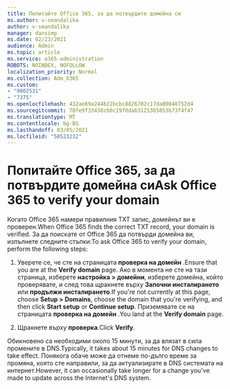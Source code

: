 ```yaml
---
title: Попитайте Office 365, за да потвърдите домейна си
ms.author: v-smandalika
author: v-smandalika
manager: dansimp
ms.date: 02/23/2021
audience: Admin
ms.topic: article
ms.service: o365-administration
ROBOTS: NOINDEX, NOFOLLOW
localization_priority: Normal
ms.collection: Adm_O365
ms.custom:
- "9002531"
- "7375"
ms.openlocfilehash: 432ae69a244b22bcbc8826702c17da00040752d4
ms.sourcegitcommit: 78fe9f33438cb0c19f0dab31253b5853b73f4f47
ms.translationtype: MT
ms.contentlocale: bg-BG
ms.lasthandoff: 03/05/2021
ms.locfileid: "50523232"
---
```

# <a name="ask-office-365-to-verify-your-domain"></a><span data-ttu-id="c673a-102">Попитайте Office 365, за да потвърдите домейна си</span><span class="sxs-lookup"><span data-stu-id="c673a-102">Ask Office 365 to verify your domain</span></span>

<span data-ttu-id="c673a-103">Когато Office 365 намери правилния TXT запис, домейнът ви е проверен.</span><span class="sxs-lookup"><span data-stu-id="c673a-103">When Office 365 finds the correct TXT record, your domain is verified.</span></span> <span data-ttu-id="c673a-104">За да поискате от Office 365 да потвърди домейна ви, изпълнете следните стъпки:</span><span class="sxs-lookup"><span data-stu-id="c673a-104">To ask Office 365 to verify your domain, perform the following steps:</span></span>

1. <span data-ttu-id="c673a-105">Уверете се, че сте на страницата **проверка на домейн** .</span><span class="sxs-lookup"><span data-stu-id="c673a-105">Ensure that you are at the **Verify domain** page.</span></span> <span data-ttu-id="c673a-106">Ако в момента не сте на тази страница, изберете **настройка > домейни**, изберете домейна, който проверявате, и след това щракнете върху **Започни инсталирането** или **продължи инсталирането**.</span><span class="sxs-lookup"><span data-stu-id="c673a-106">If you're not currently at this page, choose **Setup > Domains**, choose the domain that you're verifying, and then click **Start setup** or **Continue setup**.</span></span> <span data-ttu-id="c673a-107">Приземявате се на страницата **проверка на домейн** .</span><span class="sxs-lookup"><span data-stu-id="c673a-107">You land at the **Verify domain** page.</span></span>

2. <span data-ttu-id="c673a-108">Щракнете върху **проверка**.</span><span class="sxs-lookup"><span data-stu-id="c673a-108">Click **Verify**.</span></span>

<span data-ttu-id="c673a-109">Обикновено са необходими около 15 минути, за да влязат в сила промените в DNS.</span><span class="sxs-lookup"><span data-stu-id="c673a-109">Typically, it takes about 15 minutes for DNS changes to take effect.</span></span> <span data-ttu-id="c673a-110">Понякога обаче може да отнеме по-дълго време за промяна, която сте направили, за да актуализирате в DNS системата на интернет.</span><span class="sxs-lookup"><span data-stu-id="c673a-110">However, it can occasionally take longer for a change you've made to update across the Internet's DNS system.</span></span>

